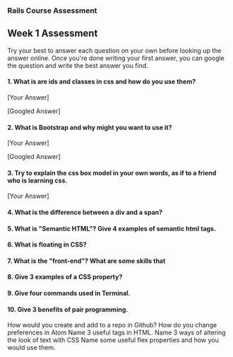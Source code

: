 ### Rails Course Assessment

## Week 1 Assessment

Try your best to answer each question on your own before looking up the answer online. Once you're done writing your first answer, you can google the question and write the best answer you find.

#### 1. What is are ids and classes in css and how do you use them? 

[Your Answer]


[Googled Answer]


#### 2. What is Bootstrap and why might you want to use it?


[Your Answer]


[Googled Answer]


#### 3. Try to explain the css box model in your own words, as if to a friend who is learning css.

[Your Answer]


#### 4. What is the difference between a div and a span?



#### 5. What is "Semantic HTML"? Give 4 examples of semantic html tags.


#### 6. What is floating in CSS?


#### 7. What is the "front-end"? What are some skills that 


#### 8. Give 3 examples of a CSS property?


#### 9. Give four commands used in Terminal.


#### 10. Give 3 benefits of pair programming.



How would you create and add to a repo in Github?
How do you change preferences in Atom
Name 3 useful tags in HTML.
Name 3 ways of altering the look of text with CSS
Name some useful flex properties and how you would use them.
